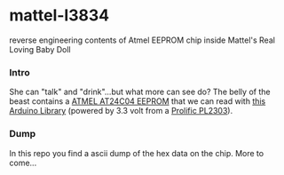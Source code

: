# mattel-l3834
reverse engineering contents of Atmel EEPROM chip inside Mattel's Real Loving Baby Doll


### Intro
She can "talk" and "drink"...but what more can see do? The belly of the beast contains a [ATMEL AT24C04 EEPROM](http://www.atmel.com/images/doc0180.pdf) that we can read with [this Arduino Library](https://github.com/yazug/EEPROM24C04_16) (powered by 3.3 volt from a [Prolific PL2303](http://www.prolific.com.tw/US/ShowProduct.aspx?pcid=41&showlevel=0041-0041)).

### Dump
In this repo you find a ascii dump of the hex data on the chip. More to come...
